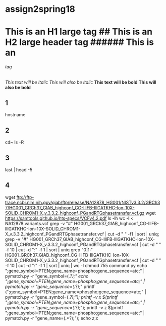 # assign2spring18

# This is an H1 large tag ## This is an H2 large header tag ###### This is an <h6> tag
*This text will be italic* _This will also be italic_  **This text will be bold** __This will also be bold__ 

## 1
hostname
## 2
cd~    ls -R
## 3
last | head -5
## 4
wget ftp://ftp-trace.ncbi.nlm.nih.gov/giab/ftp/release/NA12878_HG001/NISTv3.3.2/GRCh37/HG001_GRCh37_GIAB_highconf_CG-IllFB-IllGATKHC-Ion-10X-SOLID_CHROM1-X_v.3.3.2_highconf_PGandRTGphasetransfer.vcf.gz
wget https://samtools.github.io/hts-specs/VCFv4.2.pdf
ls -lh
wc -l < NA12878.variants.vcf
grep -v "#" HG001_GRCh37_GIAB_highconf_CG-IllFB-IllGATKHC-Ion-10X-SOLID_CHROM1-X_v.3.3.2_highconf_PGandRTGphasetransfer.vcf | cut -d "        " -f1 | sort | uniq;                                                                       grep -v "#" HG001_GRCh37_GIAB_highconf_CG-IllFB-IllGATKHC-Ion-10X-SOLID_CHROM1-X_v.3.3.2_highconf_PGandRTGphasetransfer.vcf | cut -d "        " -f 10 | cut -d ":" -f 1 | sort | uniq
grep "0|1:" HG001_GRCh37_GIAB_highconf_CG-IllFB-IllGATKHC-Ion-10X-SOLID_CHROM1-X_v.3.3.2_highconf_PGandRTGphasetransfer.vcf | cut -d "        " -f 10 | cut -d ":" -f 1 | sort | uniq | wc -l
chmod 755 command.py
echo ";gene_symbol=PTEN;gene_name=phospho;gene_sequence=atc;" | pymatch.py -r "gene_symbol=(.*?);"
echo ";gene_symbol=PTEN;gene_name=phospho;gene_sequence=atc;" | pymatch.py -r "gene_sequence=(.*?);"
printf (";gene_symbol=PTEN;gene_name=phospho;gene_sequence=atc;" | pymatch.py -r “gene_symbol=(.*?);”);
printf -v x $(printf ";gene_symbol=PTEN;gene_name=phospho;gene_sequence=atc;" | pymatch.py -r "gene_sequence=(.*?);"); printf -v z $(printf ";gene_symbol=PTEN;gene_name=phospho;gene_sequence=atc;" | pymatch.py -r "gene_name=(.*?);"); echo $z,$x
